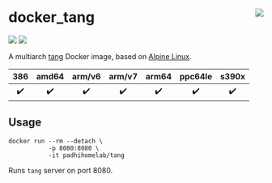 # docker_tang <a href='https://github.com/padhi-homelab/docker_tang/actions?query=workflow%3A%22Docker+CI+Release%22'><img align='right' src='https://img.shields.io/github/workflow/status/padhi-homelab/docker_tang/Docker%20CI%20Release?logo=github&logoWidth=24&style=flat-square'></img></a>

<a href='https://hub.docker.com/r/padhihomelab/tang'><img src='https://img.shields.io/docker/image-size/padhihomelab/tang/latest?logo=docker&logoWidth=24&style=for-the-badge'></img></a> <a href='https://microbadger.com/images/padhihomelab/tang'><img src='https://img.shields.io/microbadger/layers/padhihomelab/tang/latest?logo=docker&logoWidth=24&style=for-the-badge'></img></a>

A multiarch [tang] Docker image, based on [Alpine Linux].

|        386         |       amd64        |       arm/v6       |       arm/v7       |       arm64        |      ppc64le       |       s390x        |
| :----------------: | :----------------: | :----------------: | :----------------: | :----------------: | :----------------: | :----------------: |
| :heavy_check_mark: | :heavy_check_mark: | :heavy_check_mark: | :heavy_check_mark: | :heavy_check_mark: | :heavy_check_mark: | :heavy_check_mark: |


## Usage

```
docker run --rm --detach \
           -p 8080:8080 \
           -it padhihomelab/tang
```

Runs `tang` server on port 8080.

_<More details to be added soon>_


[Alpine Linux]: https://alpinelinux.org/
[tang]:         https://github.com/latchset/tang
